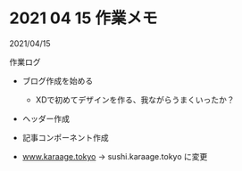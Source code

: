 # 2021 04 15 作業メモ
<div class="info">
  <p class="info__date">
    2021/04/15
  </p>
  <div class="info__tags">
    <p class="info__tags__one">作業ログ</p>
  </div>
</div>

 - ブログ作成を始める
   - XDで初めてデザインを作る、我ながらうまくいったか？

 - ヘッダー作成
 - 記事コンポーネント作成

 - www.karaage.tokyo → sushi.karaage.tokyo に変更
